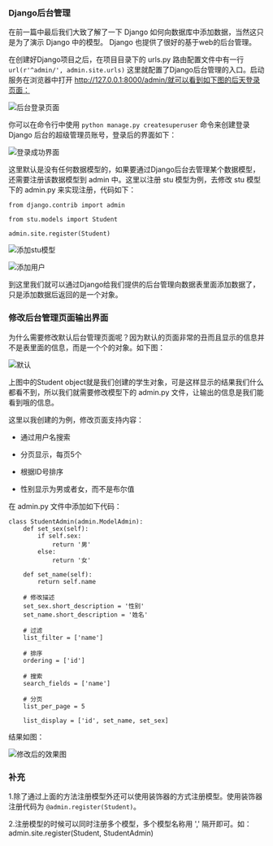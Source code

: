 ### Django后台管理

在前一篇中最后我们大致了解了一下 Django 如何向数据库中添加数据，当然这只是为了演示 Django 中的模型。 Django 也提供了很好的基于web的后台管理。

在创建好Django项目之后，在项目目录下的 urls.py 路由配置文件中有一行 ```url(r'^admin/', admin.site.urls)``` 这里就配置了Django后台管理的入口。启动服务在浏览器中打开 http://127.0.0.1:8000/admin/就可以看到如下图的后天登录页面：

![后台登录页面](https://i.imgur.com/pbetMid.png)

你可以在命令行中使用 ```python manage.py createsuperuser``` 命令来创建登录 Django 后台的超级管理员账号，登录后的界面如下：

![登录成功界面](https://i.imgur.com/99H7yjJ.png)

这里默认是没有任何数据模型的，如果要通过Django后台去管理某个数据模型，还需要注册该数据模型到 admin 中。这里以注册 stu 模型为例，去修改 stu 模型下的 admin.py 来实现注册，代码如下：

```
from django.contrib import admin

from stu.models import Student

admin.site.register(Student)
```

![添加stu模型](https://i.imgur.com/jwwRsR8.png)

![添加用户](https://i.imgur.com/KtFk7Ju.png)

到这里我们就可以通过Django给我们提供的后台管理向数据表里面添加数据了，只是添加数据后返回的是一个对象。

### 修改后台管理页面输出界面

为什么需要修改默认后台管理页面呢？因为默认的页面非常的丑而且显示的信息并不是表里面的信息，而是一个个的对象。如下图：

![默认](https://i.imgur.com/ZvYrZHX.png)

上图中的Student object就是我们创建的学生对象，可是这样显示的结果我们什么都看不到，所以我们就需要修改模型下的 admin.py 文件，让输出的信息是我们能看到哦的信息。

这里以我创建的为例，修改页面支持内容：

- 通过用户名搜索

- 分页显示，每页5个

- 根据ID号排序

- 性别显示为男或者女，而不是布尔值

在 admin.py 文件中添加如下代码：

```
class StudentAdmin(admin.ModelAdmin):
    def set_sex(self):
        if self.sex:
            return '男'
        else:
            return '女'

    def set_name(self):
        return self.name

    # 修改描述
    set_sex.short_description = '性别'
    set_name.short_description = '姓名'

    # 过滤
    list_filter = ['name']

    # 排序
    ordering = ['id']

    # 搜索
    search_fields = ['name']

    # 分页
    list_per_page = 5

    list_display = ['id', set_name, set_sex]
```

结果如图：

![修改后的效果图](https://i.imgur.com/C3TqsN8.png)

### 补充

1.除了通过上面的方法注册模型外还可以使用装饰器的方式注册模型。使用装饰器注册代码为 ```@admin.register(Student)```。

2.注册模型的时候可以同时注册多个模型，多个模型名称用 ',' 隔开即可。如：admin.site.register(Student, StudentAdmin)

